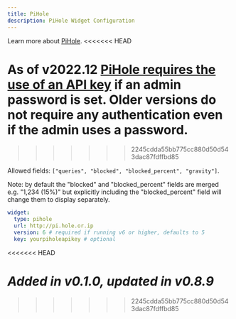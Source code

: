 ```yaml
---
title: PiHole
description: PiHole Widget Configuration
---
```


Learn more about [PiHole](https://github.com/pi-hole/pi-hole).
<<<<<<< HEAD

As of v2022.12 [PiHole requires the use of an API key](https://pi-hole.net/blog/2022/11/17/upcoming-changes-authentication-for-more-api-endpoints-required/#page-content) if an admin password is set. Older versions do not require any authentication even if the admin uses a password.
=======
>>>>>>> 2245cdda55bb775cc880d50d543dac87fdffbd85

Allowed fields: `["queries", "blocked", "blocked_percent", "gravity"]`.

Note: by default the "blocked" and "blocked_percent" fields are merged e.g. "1,234 (15%)" but explicitly including the "blocked_percent" field will change them to display separately.

```yaml
widget:
  type: pihole
  url: http://pi.hole.or.ip
  version: 6 # required if running v6 or higher, defaults to 5
  key: yourpiholeapikey # optional
```
<<<<<<< HEAD

_Added in v0.1.0, updated in v0.8.9_
=======
>>>>>>> 2245cdda55bb775cc880d50d543dac87fdffbd85
